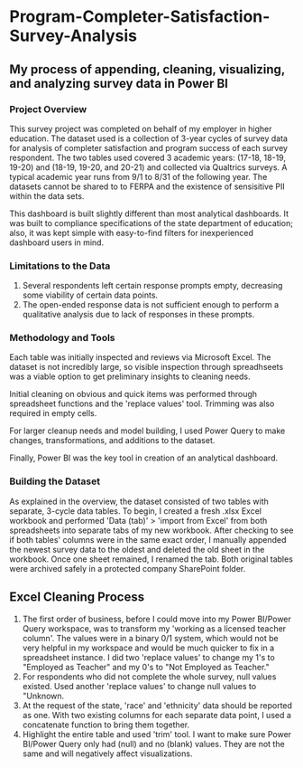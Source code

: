 # Program-Completer-Satisfaction-Survey-Analysis
## My process of appending, cleaning, visualizing, and analyzing survey data in Power BI

### Project Overview

This survey project was completed on behalf of my employer in higher education. The dataset used is a collection of 3-year cycles of survey data for analysis of completer satisfaction and program success of each survey respondent. The two tables used covered 3 academic years: (17-18, 18-19, 19-20) and (18-19, 19-20, and 20-21) and collected via Qualtrics surveys. A typical academic year runs from 9/1 to 8/31 of the following year. The datasets cannot be shared to to FERPA and the existence of sensisitive PII within the data sets.

This dashboard is built slightly different than most analytical dashboards. It was built to compliance specifications of the state department of education; also, it was kept simple with easy-to-find filters for inexperienced dashboard users in mind.

### Limitations to the Data

1. Several respondents left certain response prompts empty, decreasing some viability of certain data points.
2. The open-ended response data is not sufficient enough to perform a qualitative analysis due to lack of responses in these prompts.

### Methodology and Tools

Each table was initially inspected and reviews via Microsoft Excel. The dataset is not incredibly large, so visible inspection through spreadhseets was a viable option to get preliminary insights to cleaning needs.

Initial cleaning on obvious and quick items was performed through spreadsheet functions and the 'replace values' tool. Trimming was also required in empty cells.

For larger cleanup needs and model building, I used Power Query to make changes, transformations, and additions to the dataset.

Finally, Power BI was the key tool in creation of an analytical dashboard.

### Building the Dataset

As explained in the overview, the dataset consisted of two tables with separate, 3-cycle data tables. To begin, I created a fresh .xlsx Excel workbook and performed 'Data (tab)' > 'import from Excel' from both spreadsheets into separate tabs of my new workbook. After checking to see if both tables' columns were in the same exact order, I manually appended the newest survey data to the oldest and deleted the old sheet in the workbook. Once one sheet remained, I renamed the tab. Both original tables were archived safely in a protected company SharePoint folder.

## Excel Cleaning Process

1. The first order of business, before I could move into my Power BI/Power Query workspace, was to transform my 'working as a licensed teacher column'. The values were in a binary 0/1 system, which would not be very helpful in my workspace and would be much quicker to fix in a spreadsheet instance. I did two 'replace values' to change my 1's to "Employed as Teacher" and my 0's to "Not Employed as Teacher."
2. For respondents who did not complete the whole survey, null values existed. Used another 'replace values' to change null values to "Unknown.
3. At the request of the state, 'race' and 'ethnicity' data should be reported as one. With two existing columns for each separate data point, I used a concatenate function to bring them together.
4. Highlight the entire table and used 'trim' tool. I want to make sure Power BI/Power Query only had (null) and no (blank) values. They are not the same and will negatively affect visualizations.
